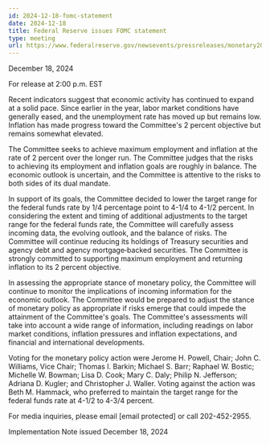 ```yaml
---
id: 2024-12-18-fomc-statement
date: 2024-12-18
title: Federal Reserve issues FOMC statement
type: meeting
url: https://www.federalreserve.gov/newsevents/pressreleases/monetary20241218a.htm
---
```


December 18, 2024

For release at 2:00 p.m. EST

Recent indicators suggest that economic activity has continued to expand at a solid pace. Since earlier in the year, labor market conditions have generally eased, and the unemployment rate has moved up but remains low. Inflation has made progress toward the Committee's 2 percent objective but remains somewhat elevated.

The Committee seeks to achieve maximum employment and inflation at the rate of 2 percent over the longer run. The Committee judges that the risks to achieving its employment and inflation goals are roughly in balance. The economic outlook is uncertain, and the Committee is attentive to the risks to both sides of its dual mandate.

In support of its goals, the Committee decided to lower the target range for the federal funds rate by 1/4 percentage point to 4-1/4 to 4-1/2 percent. In considering the extent and timing of additional adjustments to the target range for the federal funds rate, the Committee will carefully assess incoming data, the evolving outlook, and the balance of risks. The Committee will continue reducing its holdings of Treasury securities and agency debt and agency mortgage‑backed securities. The Committee is strongly committed to supporting maximum employment and returning inflation to its 2 percent objective.

In assessing the appropriate stance of monetary policy, the Committee will continue to monitor the implications of incoming information for the economic outlook. The Committee would be prepared to adjust the stance of monetary policy as appropriate if risks emerge that could impede the attainment of the Committee's goals. The Committee's assessments will take into account a wide range of information, including readings on labor market conditions, inflation pressures and inflation expectations, and financial and international developments.

Voting for the monetary policy action were Jerome H. Powell, Chair; John C. Williams, Vice Chair; Thomas I. Barkin; Michael S. Barr; Raphael W. Bostic; Michelle W. Bowman; Lisa D. Cook; Mary C. Daly; Philip N. Jefferson; Adriana D. Kugler; and Christopher J. Waller. Voting against the action was Beth M. Hammack, who preferred to maintain the target range for the federal funds rate at 4-1/2 to 4-3/4 percent.

For media inquiries, please email [email protected] or call 202-452-2955.

Implementation Note issued December 18, 2024
